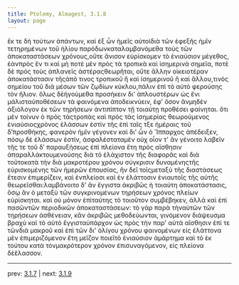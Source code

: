 ```yaml
---
title: Ptolemy, Almagest, 3.1.8
layout: page
---
```


ἔκ τε δὴ τούτων ἁπάντων, καὶ ἐξ ὧν ἡμεῖς αὐτοὶδιὰ τῶν ἐφεξῆς ἡμῖν τετηρημένων τοῦ ἡλίου παρόδωνκαταλαμβανόμεθα τοὺς τῶν ἀποκαταστάσεων χρόνους,οὔτε ἄνισον εὑρίσκομεν τὸ ἐνιαύσιον μέγεθος, ἐὰνπρὸς ἕν τι καὶ μὴ ποτὲ μὲν πρὸς τὰ τροπικὰ καὶ ἰσημερινὰ σημεῖα, ποτὲ δὲ πρὸς τοὺς ἀπλανεῖς ἀστέραςθεωρῆται, οὔτε ἄλλην οἰκειοτέραν ἀποκατάστασιν τῆςἀπό τινος τροπικοῦ ἢ καὶ ἰσημερινοῦ ἢ καὶ ἄλλου,τινὸς σημείου τοῦ διὰ μέσων τῶν ζῳδίων κύκλου,πάλιν ἐπὶ τὸ αὐτὸ φερούσης τὸν ἥλιον. ὅλως δὲἡγούμεθα προσήκειν δι' ἁπλουστέρων ὡς ἔνι μάλισταὑποθέσεων τὰ φαινόμενα ἀποδεικνύειν, ἐφ' ὅσον ἂνμηδὲν ἀξιόλογον ἐκ τῶν τηρήσεων ἀντιπίπτον τῇ τοιαύτῃ προθέσει φαίνηται. ὅτι μὲν τοίνυν ὁ πρὸς τὰςτροπὰς καὶ πρὸς τὰς ἰσημερίας θεωρούμενος ἐνιαύσιοςχρόνος ἐλάσσων ἐστὶν τῆς ἐπὶ ταῖς τξε ἡμέραις τοῦ δʹπροσθήκης, φανερὸν ἡμῖν γέγονεν καὶ δι' ὧν ὁ Ἵππαρχος ἀπέδειξεν, πόσῳ δὲ ἐλάσσων ἐστίν, ἀσφαλέσταταμὲν οὐχ οἷον τ' ἂν γένοιτο λαβεῖν τῆς τε τοῦ δʹ παραυξήσεως ἐπὶ πλείονα ἔτη πρὸς αἴσθησιν ἀπαραλλάκτουμενούσης διὰ τὸ ἐλάχιστον τῆς διαφορᾶς καὶ διὰ τοῦτοκατὰ τὴν διὰ μακροτέρου χρόνου σύγκρισιν δυναμένηςτῆς εὑρισκομένης τῶν ἡμερῶν ἐπουσίας, ἣν δεῖ τοῖςμεταξὺ τῆς διαστάσεως ἔτεσιν ἐπιμερίζειν, καὶ ἐνπλείοσι καὶ ἐν ἐλάττοσιν ἐνιαυτοῖς τῆς αὐτῆς θεωρεῖσθαι:λαμβάνοιτο δ' ἂν ἔγγιστα ἀκριβῶς ἡ τοιαύτη ἀποκατάστασις, ὅσῳ ἂν ὁ μεταξὺ τῶν συγκρινομένων τηρήσεων χρόνος πλείων εὑρίσκηται. καὶ οὐ μόνον ἐπὶταύτης τὸ τοιοῦτον συμβέβηκεν, ἀλλὰ καὶ ἐπὶ πασῶντῶν περιοδικῶν ἀποκαταστάσεων: τὸ γὰρ παρὰ τὴναὐτῶν τῶν τηρήσεων ἀσθένειαν, κἂν ἀκριβῶς μεθοδεύωνται, γινόμενον διάψευσμα βραχὺ καὶ τὸ αὐτὸ ἔγγισταὑπάρχον ὡς πρὸς τὴν παρ' αὐτὰ αἴσθησιν ἐπί τε τῶνδιὰ μακροῦ καὶ ἐπὶ τῶν δι' ὀλίγου χρόνου φαινομένων εἰς ἐλάττονα μὲν ἐπιμεριζόμενον ἔτη μεῖζον ποιεῖτὸ ἐνιαύσιον ἁμάρτημα καὶ τὸ ἐκ τούτου κατὰ τὸνμακρότερον χρόνον ἐπισυναγόμενον, εἰς πλείονα δὲἔλασσον.

---

prev: [3.1.7](../3.1.7/) | next: [3.1.9](../3.1.9/)

